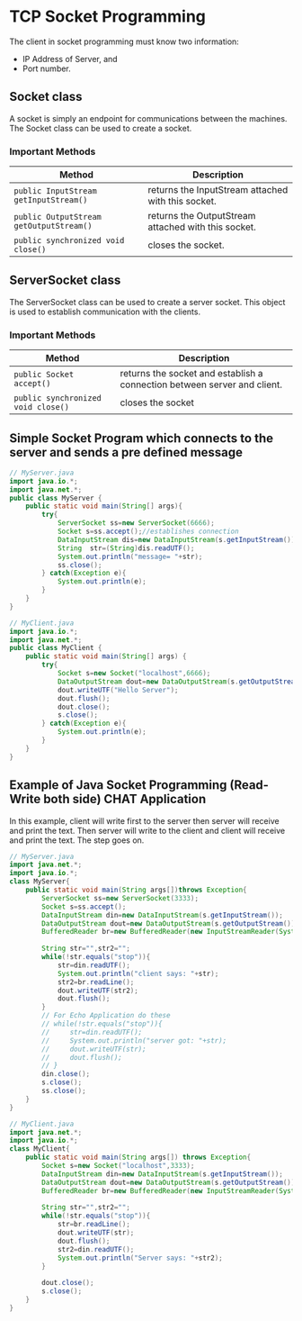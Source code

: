 # TCP Socket Programming

The client in socket programming must know two information:
- IP Address of Server, and
- Port number.

## Socket class

A socket is simply an endpoint for communications between the machines. The Socket class can be used to create a socket.

### Important Methods

| Method                                  | Description                                         |
| --------------------------------------- | --------------------------------------------------- |
| `public InputStream getInputStream()`   | returns the InputStream attached with this socket.  |
| `public OutputStream getOutputStream()` | returns the OutputStream attached with this socket. |
| `public synchronized void close()`      | closes the socket.                                  |

## ServerSocket class

The ServerSocket class can be used to create a server socket. This object is used to establish communication with the clients.

### Important Methods

| Method                             | Description                                                              |
| ---------------------------------- | ------------------------------------------------------------------------ |
| `public Socket accept()`           | returns the socket and establish a connection between server and client. |
| `public synchronized void close()` | closes the socket                                                        |

## Simple Socket Program which connects to the server and sends a pre defined message

```java
// MyServer.java
import java.io.*;
import java.net.*;
public class MyServer {
    public static void main(String[] args){
        try{
            ServerSocket ss=new ServerSocket(6666);
            Socket s=ss.accept();//establishes connection
            DataInputStream dis=new DataInputStream(s.getInputStream());
            String  str=(String)dis.readUTF();
            System.out.println("message= "+str);
            ss.close();
        } catch(Exception e){
            System.out.println(e);
        }
    }
}
```

```java
// MyClient.java
import java.io.*;
import java.net.*;
public class MyClient {
    public static void main(String[] args) {
        try{
            Socket s=new Socket("localhost",6666);
            DataOutputStream dout=new DataOutputStream(s.getOutputStream());
            dout.writeUTF("Hello Server");
            dout.flush();
            dout.close();
            s.close();
        } catch(Exception e){
            System.out.println(e);
        }
    }
}
```

## Example of Java Socket Programming (Read-Write both side) CHAT Application
In this example, client will write first to the server then server will receive and print the text. Then server will write to the client and client will receive and print the text. The step goes on.

```java
// MyServer.java
import java.net.*;  
import java.io.*;  
class MyServer{  
    public static void main(String args[])throws Exception{  
        ServerSocket ss=new ServerSocket(3333);  
        Socket s=ss.accept();  
        DataInputStream din=new DataInputStream(s.getInputStream());  
        DataOutputStream dout=new DataOutputStream(s.getOutputStream());  
        BufferedReader br=new BufferedReader(new InputStreamReader(System.in));  
        
        String str="",str2="";  
        while(!str.equals("stop")){  
            str=din.readUTF();  
            System.out.println("client says: "+str);  
            str2=br.readLine();  
            dout.writeUTF(str2);  
            dout.flush();  
        }  
        // For Echo Application do these
        // while(!str.equals("stop")){  
        //     str=din.readUTF();  
        //     System.out.println("server got: "+str);  
        //     dout.writeUTF(str);  
        //     dout.flush();
        // }  
        din.close();  
        s.close();  
        ss.close();  
    }
}  
```

```java
// MyClient.java
import java.net.*;  
import java.io.*;  
class MyClient{  
    public static void main(String args[]) throws Exception{  
        Socket s=new Socket("localhost",3333);  
        DataInputStream din=new DataInputStream(s.getInputStream());  
        DataOutputStream dout=new DataOutputStream(s.getOutputStream());  
        BufferedReader br=new BufferedReader(new InputStreamReader(System.in));  
        
        String str="",str2="";  
        while(!str.equals("stop")){  
            str=br.readLine();  
            dout.writeUTF(str);  
            dout.flush();  
            str2=din.readUTF();  
            System.out.println("Server says: "+str2);  
        }  
        
        dout.close();  
        s.close();  
    }
}  
```